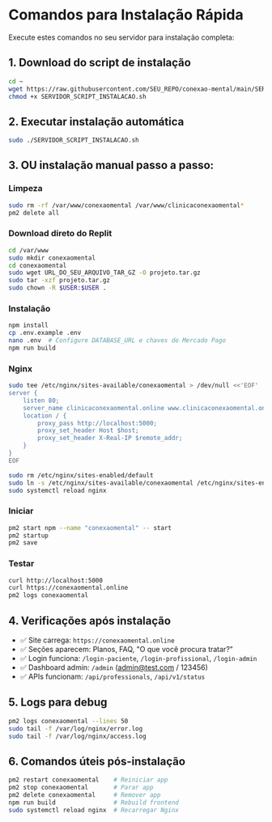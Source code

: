 # Comandos para Instalação Rápida

Execute estes comandos no seu servidor para instalação completa:

## 1. Download do script de instalação

```bash
cd ~
wget https://raw.githubusercontent.com/SEU_REPO/conexao-mental/main/SERVIDOR_SCRIPT_INSTALACAO.sh
chmod +x SERVIDOR_SCRIPT_INSTALACAO.sh
```

## 2. Executar instalação automática

```bash
sudo ./SERVIDOR_SCRIPT_INSTALACAO.sh
```

## 3. OU instalação manual passo a passo:

### Limpeza
```bash
sudo rm -rf /var/www/conexaomental /var/www/clinicaconexaomental*
pm2 delete all
```

### Download direto do Replit
```bash
cd /var/www
sudo mkdir conexaomental
cd conexaomental
sudo wget URL_DO_SEU_ARQUIVO_TAR_GZ -O projeto.tar.gz
sudo tar -xzf projeto.tar.gz
sudo chown -R $USER:$USER .
```

### Instalação
```bash
npm install
cp .env.example .env
nano .env  # Configure DATABASE_URL e chaves do Mercado Pago
npm run build
```

### Nginx
```bash
sudo tee /etc/nginx/sites-available/conexaomental > /dev/null <<'EOF'
server {
    listen 80;
    server_name clinicaconexaomental.online www.clinicaconexaomental.online;
    location / {
        proxy_pass http://localhost:5000;
        proxy_set_header Host $host;
        proxy_set_header X-Real-IP $remote_addr;
    }
}
EOF

sudo rm /etc/nginx/sites-enabled/default
sudo ln -s /etc/nginx/sites-available/conexaomental /etc/nginx/sites-enabled/
sudo systemctl reload nginx
```

### Iniciar
```bash
pm2 start npm --name "conexaomental" -- start
pm2 startup
pm2 save
```

### Testar
```bash
curl http://localhost:5000
curl https://conexaomental.online
pm2 logs conexaomental
```

## 4. Verificações após instalação

- ✅ Site carrega: `https://conexaomental.online`
- ✅ Seções aparecem: Planos, FAQ, "O que você procura tratar?"
- ✅ Login funciona: `/login-paciente`, `/login-profissional`, `/login-admin`
- ✅ Dashboard admin: `/admin` (admin@test.com / 123456)
- ✅ APIs funcionam: `/api/professionals`, `/api/v1/status`

## 5. Logs para debug

```bash
pm2 logs conexaomental --lines 50
sudo tail -f /var/log/nginx/error.log
sudo tail -f /var/log/nginx/access.log
```

## 6. Comandos úteis pós-instalação

```bash
pm2 restart conexaomental    # Reiniciar app
pm2 stop conexaomental       # Parar app  
pm2 delete conexaomental     # Remover app
npm run build                # Rebuild frontend
sudo systemctl reload nginx  # Recarregar Nginx
```